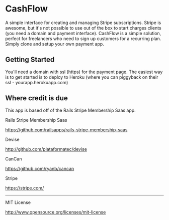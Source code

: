 CashFlow
========================

A simple interface for creating and managing Stripe subscriptions.  Stripe is awesome, but it's not possible to use out of the box to start charges clients (you need a domain and payment interface).  CashFlow is a simple solution, perfect for freelancers who need to sign up customers for a recurring plan.  Simply clone and setup your own payment app.

Getting Started
----------------

You'll need a domain with ssl (https) for the payment page.  The easiest way is to get started is to deploy to Heroku (where you can piggyback on their ssl - yourapp.herokuapp.com)

Where credit is due
----------------

This app is based off of the Rails Stripe Membership Saas app.  

Rails Stripe Membership Saas

https://github.com/railsapps/rails-stripe-membership-saas

Devise

http://github.com/plataformatec/devise

CanCan

https://github.com/ryanb/cancan

Stripe

https://stripe.com/
________________________

MIT License

http://www.opensource.org/licenses/mit-license